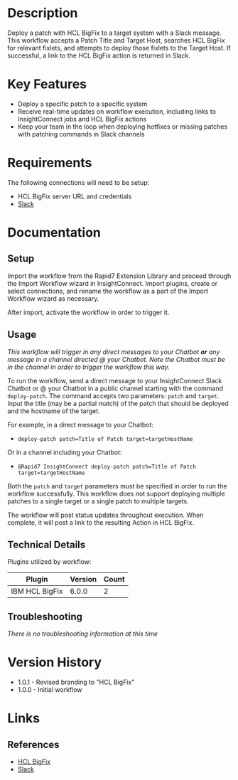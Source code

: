 # Description

Deploy a patch with HCL BigFix to a target system with a Slack message. This workflow accepts a Patch Title and Target Host, searches HCL BigFix for relevant fixlets, and attempts to deploy those fixlets to the Target Host. If successful, a link to the HCL BigFix action is returned in Slack.

# Key Features

* Deploy a specific patch to a specific system
* Receive real-time updates on workflow execution, including links to InsightConnect jobs and HCL BigFix actions
* Keep your team in the loop when deploying hotfixes or missing patches with patching commands in Slack channels

# Requirements

The following connections will need to be setup: 

* HCL BigFix server URL and credentials
* [Slack](https://insightconnect.help.rapid7.com/docs/configure-slack-for-chatops)

# Documentation

## Setup

Import the workflow from the Rapid7 Extension Library and proceed through the Import Workflow wizard in InsightConnect. Import plugins, create or select connections, and rename the workflow as a part of the Import Workflow wizard as necessary.

After import, activate the workflow in order to trigger it.

## Usage

*This workflow will trigger in any direct messages to your Chatbot **or** any message in a channel directed @ your Chatbot. Note the Chatbot must be in the channel in order to trigger the workflow this way.*

To run the workflow, send a direct message to your InsightConnect Slack Chatbot or @ your Chatbot in a public channel starting with the command `deploy-patch`. The command accepts two parameters: `patch` and `target`. Input the title (may be a partial match) of the patch that should be deployed and the hostname of the target.

For example, in a direct message to your Chatbot:
* `deploy-patch patch=Title of Patch target=targetHostName`

Or in a channel including your Chatbot:
* `@Rapid7 InsightConnect deploy-patch patch=Title of Patch target=targetHostName`

Both the `patch` and `target` parameters must be specified in order to run the workflow successfully. This workflow does not support deploying multiple patches to a single target or a single patch to multiple targets.

The workflow will post status updates throughout execution. When complete, it will post a link to the resulting Action in HCL BigFix.

## Technical Details

Plugins utilized by workflow:

|Plugin|Version|Count|
|----|----|--------|
|IBM HCL BigFix|6.0.0|2|

## Troubleshooting

_There is no troubleshooting information at this time_

# Version History

* 1.0.1 - Revised branding to "HCL BigFix"
* 1.0.0 - Initial workflow

# Links

## References

* [HCL BigFix](https://bigfix.com)
* [Slack](https://slack.com)
